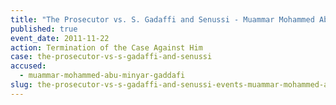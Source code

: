 ```yaml
---
title: "The Prosecutor vs. S. Gadaffi and Senussi - Muammar Mohammed Abu Minyar Gaddafi - Termination of the Case Against Him"
published: true
event_date: 2011-11-22
action: Termination of the Case Against Him
case: the-prosecutor-vs-s-gadaffi-and-senussi
accused:
  - muammar-mohammed-abu-minyar-gaddafi
slug: the-prosecutor-vs-s-gadaffi-and-senussi-events-muammar-mohammed-abu-minyar-gaddafi-termination-of the case against him
---
```

